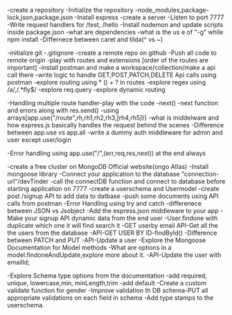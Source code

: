 -create a repository
-Initialize the repository
-node_modules,package-lock,json,package.json
-Install express
-create a server
-Listen to port 7777
-Write request handlers for /test, /hello
-Install nodemon and update scripts inside package.json
-what are dependencies
-what is the us e of "-g" while npm install
-Differnece between caret and tilda(^ vs ~)

-initialize git
-.gitignore
-create a remote repo on github
-Push all code to remote origin
-play with routes and extensions [order of the routes are important]
-install postman and make a workspace/collection/make a api call there
-write logic to handle GET,POST,PATCH,DELETE Api calls using postman
-explore routing using * () + ? in routes
-explore regex using /a/,/.*fly$/
-explore req.query 
-explore dynamic routing

-Handling multiple route handler-play with the code
-next()
-next function and errors along with res.send()
-using arrays[app.use("/route",rh,rh1,rh2,rh3,[rh4,rh5])]
-what is middelware and how express.js basically handles the request behind the scenes
-Difference between app.use vs app.all
-write a dummy auth middleware for admin and user except user/login

-Error handling using app.use("/",(err,req,res,next)) at the end always


-create a free cluster on MongoDB Official website(ongo Atlas)
-Install mongoose library
-Connect your application to the database  "connection-url"/devTinder
-call the connectDB function and connect to database before starting application on 7777
-create a userschema and Usermodel
-create post /signup API to add data to datbase
-push some documents using API calls from postman
-Error Handling using try and catch
-differenece between JSON vs Jsobject
-Add the express.json middleware to your app
-Make your signup API dynamic data from the end user
-User.findone with duplicate which one it will find search it
-GET userby email
API-Get all the the users from the database
-API-GET USER BY ID-findById()
-Difference between PATCH and PUT
-API-Update a user
-Explore the Mongoose Documentation for Model methods
-What are options in a model.findoneAndUpdate,explore more about it.
-API-Update the user with emailId;


-Explore Schema type options from the documentation
-add required, unique, lowercase,min, minLength,trim
-add default
-Create a custom validate function for gender
-Improve validation th DB schema-PUT all appropriate validations on each field in schema
-Add type stamps to the userschema.